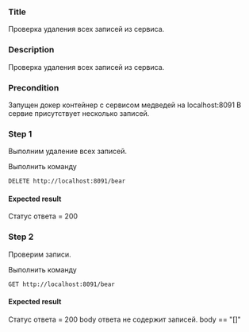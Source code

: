 ### Title
Проверка удаления всех записей из сервиса.
### Description
Проверка удаления всех записей из сервиса.
### Precondition
Запущен докер контейнер с сервисом медведей на localhost:8091
В сервие присутствует несколько записей.
### Step 1
Выполним удаление всех записей.

Выполнить команду

``DELETE http://localhost:8091/bear``

#### Expected result
Статус ответа = 200

### Step 2
Проверим записи.

Выполнить команду

``GET http://localhost:8091/bear``

#### Expected result
Статус ответа = 200
body ответа не содержит записей.
body == "[]"
